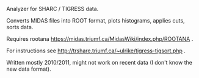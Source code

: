 Analyzer for SHARC / TIGRESS data.

Converts MIDAS files into ROOT format, plots histograms, applies cuts, sorts data.

Requires rootana https://midas.triumf.ca/MidasWiki/index.php/ROOTANA .

For instructions see http://trshare.triumf.ca/~ulrike/tigress-tigsort.php .

Written mostly 2010/2011, might not work on recent data (I don't know the new data format).
